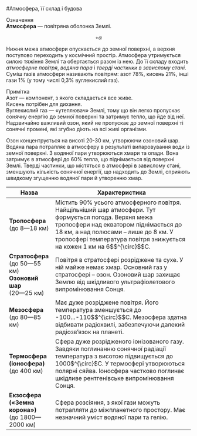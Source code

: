 #Атмосфера, її склад i будова

<div class="eoz-wrap">
<span class="eoz">Означення</span>
<div class="eoz-text">
<b>Атмосфера</b> — повiтряна оболонка Землi.
</div>
</div>

$$\circ \alpha$$

Нижня межа атмосфери опускається до земної поверхні, а верхня поступово
переходить у космічний простір. Атмосфера утримується силою тяжіння
Землі та обертається разом із нею. До її складу входить *атмосферне повітря*, *водяна пара* і *тверді частинки в завислому стані*. Суміш
газів атмосфери називають повітрям: азот 78%, кисень 21%, інші гази 1%
(у тому числі 0,3% вуглекислий газ). 

<div class="ebio-wrap">
<span class="ebio">Примітка</span>
<div class="ebio-text">
<span class="p1">Азот</span> — компонент, з якого
складається все живе. <br>
<span class="p1">Кисень</span> потрібен для дихання.<br> 
<span class="p1">Вуглекислий газ</span> — «утеплювач» Землі, тому що він легко пропускає сонячну енергію
до земної поверхні та затримує тепло, що йде від неї.<br>
Надзвичайно важливий <span class="p1">озон</span>, який не пропускає до земної поверхні ті сонячні
промені, які згубно діють на всі живі організми. 
</div>
</div>


Озон концентрується на висоті 20-30 км, утворюючи озоновий шар. Водяна пара потрапляє в
атмосферу в результаті випаровування води із земної поверхні. З водяної
пари утворюються хмари та опади. Вона затримує в атмосфері до 60% тепла,
що піднімається від поверхні Землі. Тверді частинки, що містяться в
атмосфері в завислому стані, зменшують кількість сонячної енергії, що
надходить до Землі, сприяють швидкому згущенню водяної пари й утворенню
хмар.

<table>
<thead>
<tr>
<th>Назва</th>
<th>Характеристика</th>
</tr>
</thead>
<tbody>
<tr>
<td width="25%"><b>Тропосфера</b><br> (до 8—18 км)</td>
<td>Містить 90% усього атмосферного повітря. Найщільніший шар атмосфери. Тут формується погода. Верхня межа тропосфери над екватором піднімається до 18 км, а над полюсами – лише до
8 км. У тропосфері температура повітря знижується на кожен 1 км на 6$$^{\circ}$$С.</td>
</tr>
<tr>
<td><b>Стратосфера</b> <br>(до 50—55 км)<br>
<b>Озоновий шар</b> <br>(20—25 км)</td>
<td>Повітря в стратосфері розріджене та сухе. У ній майже немає хмар. Основний газ у стратосфері – озон. Озоновий шар захищає Землю від шкідливого ультрафіолетового випромінювання Сонця.</td>
</tr>
<tr>
<td><b>Мезосфера</b><br>(до 80—85 км)</td>
<td>Має дуже розріджене повітря. Його температура зменшується до -100…-110$$^{\circ}$$С. Мезосфера здатна
відбивати радіохвилі, забезпечуючи далекий радіозв’язок на планеті.</td>
</tr>
<tr>
<td><b>Термосфера (іоносфера)</b><br>(до 400 км)</td>
<td>Сфера дуже розрідженого іонізованого газу. Завдяки
поглинанню сонячної радіації температура з висотою підвищується до 1000$^{\circ}$С. У термосфері утворюються полярні сяйва. Іоносфера частково поглинає шкідливе рентгенівське випромінювання Сонця.</td>
</tr>
<tr>
<td><b>Екзосфера</b><br>
<b>(«Земна корона»)</b><br>
(до 1800—2000 км)</td>
<td>Сфера розсіяння, з якої гази можуть потрапляти до
міжпланетного простору. Має незначний уміст водяної пари та гелію.</td>
</tr>
</tbody>
</table>
